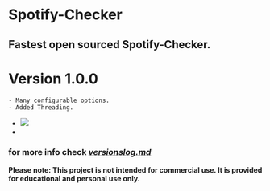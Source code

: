 # Spotify-Checker
## Fastest open sourced Spotify-Checker.

# Version 1.0.0
    - Many configurable options.
    - Added Threading.

- [<img src="https://img.shields.io/badge/PayPal-Donate-blue.svg?logo=PayPal">](https://paypal.me/sneezedip)
- 
### for more info check [*versionslog.md*](https://github.com/Sneezedip/Spotify-Checker/blob/main/versionslog.MD)

**Please note: This project is not intended for commercial use. It is provided for educational and personal use only.**
